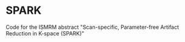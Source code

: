 # SPARK
Code for the ISMRM abstract "Scan-specific, Parameter-free Artifact Reduction in K-space (SPARK)"
